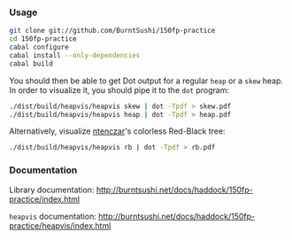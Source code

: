 ### Usage

```bash
git clone git://github.com/BurntSushi/150fp-practice
cd 150fp-practice
cabal configure
cabal install --only-dependencies
cabal build
```

You should then be able to get Dot output for a regular `heap` or a `skew` 
heap. In order to visualize it, you should pipe it to the `dot` program:

```bash
./dist/build/heapvis/heapvis skew | dot -Tpdf > skew.pdf
./dist/build/heapvis/heapvis heap | dot -Tpdf > heap.pdf
```

Alternatively, visualize [ntenczar](https://github.com/ntenczar)'s colorless 
Red-Black tree:

```bash
./dist/build/heapvis/heapvis rb | dot -Tpdf > rb.pdf
```


### Documentation

Library documentation:
http://burntsushi.net/docs/haddock/150fp-practice/index.html

`heapvis` documentation: 
http://burntsushi.net/docs/haddock/150fp-practice/heapvis/index.html

